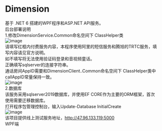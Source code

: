 # Dimension
基于 .NET 6 搭建的WPF程序和ASP.NET API服务。  
后台部署说明  
1.修改DimensionService.Common命名空间下 ClassHelper类  
![image](https://user-images.githubusercontent.com/84434846/159858628-cfcd7669-fae3-41b6-bd74-700e117c8870.png)  
请填写红框内付费服务内容，本程序使用阿里的短信服务和腾旭的TRTC服务，填写内容请见官方说明。  
如不填写将无法使用验证码登录和音视频童话。  
正确填写sqlserver的连接字符串。  
通话房间AppID需要和DimensionClient..Common命名空间下 ClassHelper类中callAppID常量保持一致。  
![image](https://user-images.githubusercontent.com/84434846/159858987-5bcbf1c1-0bd2-41be-b760-7fd3a8bab2e8.png)  
2.数据库  
该服务采用sqlserver2019数据库，并使用EF CORE作为主要的ORM框架，首次使用需要迁移数据库。  
打开程序包管理控制台，输入Update-Database InitialCreate  
![image](https://user-images.githubusercontent.com/84434846/159859559-e69a1d8e-fe6a-42f6-841e-980b20533ad4.png)  
该项目提供线上测试服务地址，http://47.96.133.119:5000  
WPF端  
